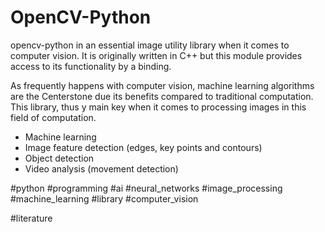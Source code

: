 # OpenCV-Python

opencv-python in an essential image utility library when it comes to computer vision. It is originally written in C++ but this module provides access to its functionality by a binding.

As frequently happens with computer vision, machine learning algorithms are the Centerstone due its benefits compared to traditional computation. This library, thus y main key when it comes to processing images in this field of computation.
- Machine learning
- Image feature detection (edges, key points and contours)
- Object detection
- Video analysis (movement detection)

#python #programming #ai #neural_networks #image_processing #machine_learning #library #computer_vision 

#literature